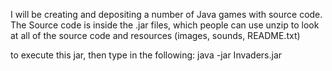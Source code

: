 I will be creating and depositing a number of Java games with source code.
The Source code is inside the .jar files, which people can use unzip to look
at all of the source code and resources (images, sounds, README.txt)

to execute this jar, then type in the following:
   java -jar Invaders.jar
   

